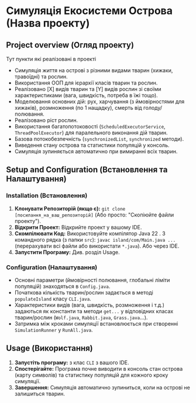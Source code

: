 # Симуляція Екосистеми Острова (Назва проекту)

## Project overview (Огляд проекту)

Тут пункти які реалізовані в проекті
* Симуляція життя на острові з різними видами тварин (хижаки, травоїдні) та рослин.
* Використання ООП для ієрархії класів тварин та рослин.
* Реалізовано [X] видів тварин та [Y] видів рослин зі своїми характеристиками (вага, швидкість, потреба в їжі тощо).
* Моделювання основних дій: рух, харчування (з ймовірностями для хижаків), розмноження (по 1 нащадку), смерть від голоду/полювання.
* Реалізовано ріст рослин.
* Використання багатопотоковості (`ScheduledExecutorService`, `ThreadPoolExecutor`) для паралельного виконання дій тварин.
* Базова потокобезпечність (`synchronizedList`, `synchronized` методи).
* Виведення стану острова та статистики популяцій у консоль.  
* Симуляція зупиняється автоматично при вимиранні всіх тварин.

## Setup and Configuration (Встановлення та Налаштування)

### Installation (Встановлення)
1.  **Клонувати Репозиторій (якщо є):** `git clone [посилання_на_ваш_репозиторій]` (Або просто: "Скопіюйте файли проекту").
2.  **Відкрити Проект:** Відкрийте проект у вашому IDE.
3.  **Скомпілювати Код:** Використовуйте компілятор Java 22 . З командного рядка (з папки `src`): `javac island/com/Main.java ...` (перерахувати всі файли або використати `*.java`). Або через IDE.
4.  **Запустити Програму:** Див. розділ Usage.

### Configuration (Налаштування)
* Основні параметри (ймовірності полювання, глобальні ліміти популяцій) знаходяться в `Config.java`.
* Початкова кількість тварин/рослин задається в методі `populateIsland` класу `CLI.java`.
* Характеристики видів (вага, швидкість, розмноження і т.д.) задаються як константи та методи `get...` у відповідних класах тварин/рослин (`Wolf.java`, `Rabbit.java`, `Grass.java`...).
* Затримка між кроками симуляції встановлюється при створенні `SimulationRunner` у `RunAll.java`.

## Usage (Використання)

1.  **Запустіть програму:** з клас `CLI` з вашого IDE.
2.  **Спостерігайте:** Програма почне виводити в консоль стан острова (карту символів) та статистику популяцій для кожного кроку симуляції.
3.  **Завершення:** Симуляція автоматично зупиниться, коли на острові не залишиться тварин.
